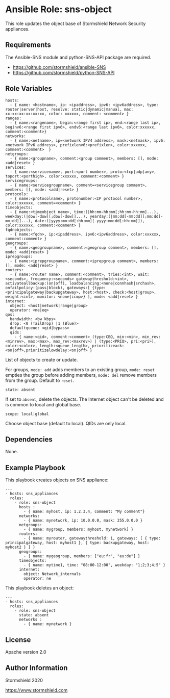 Ansible Role: sns-object
=========

This role updates the object base of Stormshield Network Security appliances.

Requirements
------------

The Ansible-SNS module and python-SNS-API package are required.

- https://github.com/stormshield/ansible-SNS
- https://github.com/stormshield/python-SNS-API

Role Variables
--------------

    hosts:
      - { name: <hostname>, ip: <ipaddress>, ipv6: <ipv6address>, type: router|server|host, resolve: static|dynamic|manual, mac: xx:xx:xx:xx:xx:xx, color: xxxxxx, comment: <comment> }
    ranges:
      - { name:<rangename>, begin:<range first ip>, end:<range last ip>, beginv6:<range first ipv6>, endv6:<range last ipv6>, color:xxxxxx, comment:<comment>}
    networks:
      - { name:<netname>, ip=<network IPV4 address>, mask:<netmask>, ipv6:<network IPv6 address>, prefixlenv6:<prefixlen>, color:xxxxxx, comment:<comment>  }
    netgroups:
      - { name:<groupname>, comment:<group comment>, members: [], mode: <add|reset> }
    services:
      - { name:<servicename>, port:<port number>, proto:<tcp|udp|any>, toport:<porthigh>, color:xxxxxx, comment:<comment> }
    servicegroups:
      - { name:<servicegroupname>, comment=<servicegroup comment>, members: [], mode: <add|reset> }
    protocols:
      - { name:<protocolname>, protonumber:<IP protocol number>, color:xxxxxx, comment=<comment> }
    timeobjects:
      - { name:<timeobject name>, time:(|hh:mm-hh:mm[;hh:mm-hh:mm]...), weekday:(|dow[-dow][;dow[-dow]]...), yearday:(|mm:dd[-mm:dd][;mm:dd[-mm:dd]]...), date:(|yyyy:mm:dd[:hh:mm][-yyyy:mm:dd[:hh:mm]]), color:xxxxxx, comment:<comment> }
    fqdnobjects:
      - { name:<fqdn>, ip:<ipaddress>, ipv6:<ipv6address>, color:xxxxxx, comment:comment> }
    geogroups:
      - { name:<geogroupname>, comment:<geogroup comment>, members: [], mode: <add|reset> }
    iprepgroups:
      - { name:<iprepgroupname>, comment:<iprepgroup comment>, members: [], mode: <add|reset> }
    routers:
      - { name:<router name>, comment:<comment>, tries:<int>, wait:<seconds>, frequency:<seconds> gatewaythreshold:<int>, activateallbackup:(on|off), loadbalancing:<none|connhash|srchash>, onfailpolicy:(pass|block), gateways:[ {type:<principalgateway|backupgateway>, host:<host>, check:<host|group>, weight:<int>, monitor: <none|icmp>} ], mode: <add|reset> }
    internet:
      object: <host|network|range|group>
      operator: <ne|eq>
    qos:
      bandwidth: <bw kbps>
      drop: <0 (TailDrop) |1 (Blue)>
      defaultqueue: <qid|bypass>
      qids:
        - { name:<qid>, comment:<comment> (type:CBQ, min:<min>, min_rev:<minrev>, max:<max>, max_rev:<maxrev>) | (type:<PRIQ>, pri:<pri>), color:<color>, length:<queue_length>, prioritizeack:<on|off>,prioritizelowdelay:<on|off> }

List of objects to create or update.

For groups, `mode: add` adds members to an existing group, `mode: reset` empties the group before adding members, `mode: del` remove members from the group. Default to `reset`.

    state: absent

If set to `absent`, delete the objects. The Internet object can't be deleted and is common to local and global base.

    scope: local|global

Choose object base (default to local). QIDs are only local.


Dependencies
------------

None.

Example Playbook
----------------

This playbook creates objects on SNS appliance:

    ---
    - hosts: sns_appliances
      roles:
        - role: sns-object
          hosts :
            - { name: myhost, ip: 1.2.3.4, comment: "My comment"}
          networks:
            - { name: mynetwork, ip: 10.0.0.0, mask: 255.0.0.0 }
          netgroups:
            - { name: mygroup, members: myhost, mynetwork] }
          routers:
            - { name: myrouter, gatewaythreshold: 1, gateways: [ { type: principalgateway, host: myhost1 }, { type: backupgateway, host: myhost2 } ] }
          geogroups:
            - { name: mygeogroup, members: ["eu:fr", "eu:de"] }
          timeobjects:
            - { name: mytime1, time: "08:00-12:00", weekday: "1;2;3;4;5" }
          internet:
            object: Network_internals
            operator: ne


This playbook deletes an object:

    ---
    - hosts: sns_appliances
      roles:
        - role: sns-object
          state: absent
          networks :
            - { name: mynetwork }


License
-------

Apache version 2.0

Author Information
------------------

Stormshield 2020

https://www.stormshield.com
